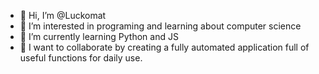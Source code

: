 - 👋 Hi, I’m @Luckomat
- 👀 I’m interested in programing and learning about computer science
- 🌱 I’m currently learning Python and JS
- 💞️ I want to collaborate by creating a fully automated application full of useful functions for daily use.

<!---
Luckomat/Luckomat is a ✨ special ✨ repository because its `README.md` (this file) appears on your GitHub profile.
You can click the Preview link to take a look at your changes.
--->

